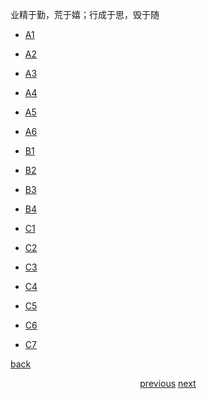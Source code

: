 业精于勤，荒于嬉；行成于思，毁于随

- [A1](./A1.html)

- [A2](./A2.html)

- [A3](./A3.html)

- [A4](./A4.html)

- [A5](./A5.html)

- [A6](./A6.html)

- [B1](./B1.html)

- [B2](./B2.html)

- [B3](./B3.html)

- [B4](./B4.html)

- [C1](./C1.html)

- [C2](./C2.html)

- [C3](./3.html)

- [C4](./C4.html)

- [C5](./C5.html)

- [C6](./C6.html)

- [C7](./C7.html)

<p style="text-align:left"><a href="./my-page.html">back</a></p>

<p style="text-align:center"><a href="./my-page.html">previous</a>       <a href="./my-page.html">next</a></p>




